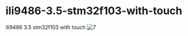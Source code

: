# ili9486-3.5-stm32f103-with-touch
ili9486 3.5 stm32f103 with touch
![7](https://user-images.githubusercontent.com/31142397/196009062-ec96afdd-ec06-420d-9c2c-fdd658daf0a7.jpg)
